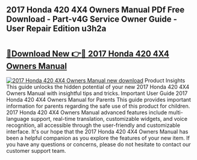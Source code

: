 ## 2017 Honda 420 4X4 Owners Manual PDf Free Download - Part-v4G Service Owner Guide - User Repair Edition u3h2a

# <h2><a href="http://bc46834.oget.top/?id=2017+Honda+420+4X4+Owners+Manual">🔗Download New 👉🔴 2017 Honda 420 4X4 Owners Manual</a></h2>

[![2017 Honda 420 4X4 Owners Manual new download](https://i.imgur.com/5g1atiW.png)](http://bc46834.oget.top/?id=2017+Honda+420+4X4+Owners+Manual)
Product Insights This guide unlocks the hidden potential of your new 2017 Honda 420 4X4 Owners Manual with insightful tips and tricks. Important User Guide 2017 Honda 420 4X4 Owners Manual for Parents This guide provides important information for parents regarding the safe use of this product for children. 2017 Honda 420 4X4 Owners Manual advanced features include multi-language support, real-time translation, customizable widgets, and voice recognition, all accessible through the user-friendly and customizable interface. It's our hope that the 2017 Honda 420 4X4 Owners Manual has been a helpful companion as you explore the features of your new item. If you have any questions or concerns, please do not hesitate to contact our customer support team.
